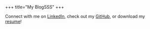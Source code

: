 +++
title="My BlogSSS"
+++

Connect with me on [LinkedIn](https://linkedin.com/in/zacfpearson), check out my [GitHub](https://github.com/zacfpearson), or download my [resume](/Zac_Pearson_Resume.pdf)!

